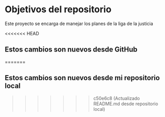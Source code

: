 # Objetivos del repositorio

Este proyecto se encarga de manejar los planes de la liga de la justicia

<<<<<<< HEAD
## Estos cambios son nuevos desde GitHub
=======
## Estos cambios son nuevos desde mi repositorio local
>>>>>>> c50e6c8 (Actualizado README.md desde repositorio local)

